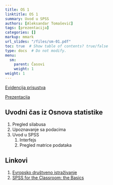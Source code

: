 ```yaml
---
title: OS 1
linktitle: OS 1
summary: Uvod u SPSS
authors: [Aleksandar Tomašević]
tags: [prezentacija]
categories: []
markup: mmark
url_slides: "/files/sm-01.pdf"
toc: true  # Show table of contents? true/false
type: docs  # Do not modify.
menu:
  sm:
    parent: Časovi
    weight: 1
weight: 1
---
```


[Evidencija prisustva](https://forms.gle/iyGcjSaR5U4fzboXA)

[Prezentacija](/files/os-01.pdf)


## Uvodni čas iz Osnova statistike

1. Pregled silabusa
2. Upoznavanje sa podacima
3. Uvod u SPSS
   1. Interfejs
   2. Pregled matrice podataka

## Linkovi

1. [Evropsko društveno istraživanje](https://www.europeansocialsurvey.org/)
2. [SPSS for the Classroom: the Basics](https://www.ssc.wisc.edu/sscc/pubs/spss/classintro/spss_students1.html)


